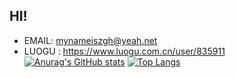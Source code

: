 ## HI! ##
- EMAIL: mynameiszgh@yeah.net
- LUOGU : https://www.luogu.com.cn/user/835911
[![Anurag's GitHub stats](https://github-readme-stats.vercel.app/api?username=Find-NICK)](https://github.com/anuraghazra/github-readme-stats)
[![Top Langs](https://github-readme-stats.vercel.app/api/top-langs/?username=Find-NICK&layout=compact)](https://github.com/anuraghazra/github-readme-stats)
<!---
Find-NICK/Find-NICK is a ✨ special ✨ repository because its `README.md` (this file) appears on your GitHub profile.
You can click the Preview link to take a look at your changes.
--->
